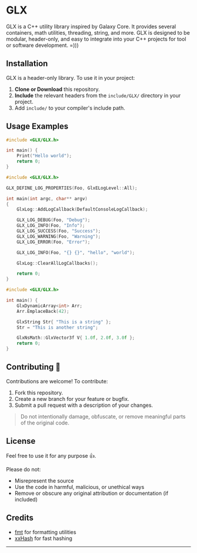 # GLX

GLX is a C++ utility library inspired by Galaxy Core. It provides several containers, math utilities, threading, string, and more. GLX is designed to be modular, header-only, and easy to integrate into your C++ projects for tool or software development. =)))

## Installation

GLX is a header-only library. To use it in your project:

1. **Clone or Download** this repository.
2. **Include** the relevant headers from the `include/GLX/` directory in your project.
3. Add `include/` to your compiler's include path.

## Usage Examples

```cpp
#include <GLX/GLX.h>

int main() {
    Print("Hello world");
    return 0;
}
```

```cpp
#include <GLX/GLX.h>

GLX_DEFINE_LOG_PROPERTIES(Foo, GlxELogLevel::All);

int main(int argc, char** argv)
{
	GlxLog::AddLogCallback(DefaultConsoleLogCallback);

	GLX_LOG_DEBUG(Foo, "Debug");
	GLX_LOG_INFO(Foo, "Info");
	GLX_LOG_SUCCESS(Foo, "Success");
	GLX_LOG_WARNING(Foo, "Warning");
	GLX_LOG_ERROR(Foo, "Error");

	GLX_LOG_INFO(Foo, "{} {}", "hello", "world");

	GlxLog::ClearAllLogCallbacks();

	return 0;
}
```

```cpp
#include <GLX/GLX.h>

int main() {
    GlxDynamicArray<int> Arr;
    Arr.EmplaceBack(42);

    GlxString Str{ "This is a string" };
    Str = "This is another string";

    GlxNsMath::GlxVector3f V{ 1.0f, 2.0f, 3.0f };
    return 0;
}
```

## Contributing 🤝

Contributions are welcome! To contribute:

1. Fork this repository.
2. Create a new branch for your feature or bugfix.
3. Submit a pull request with a description of your changes.

> Do not intentionally damage, obfuscate, or remove meaningful parts of the original code.

## License

Feel free to use it for any purpose 👍.

Please do not:

- Misrepresent the source
- Use the code in harmful, malicious, or unethical ways
- Remove or obscure any original attribution or documentation (if included)

## Credits

- [fmt](https://github.com/fmtlib/fmt) for formatting utilities
- [xxHash](https://github.com/Cyan4973/xxHash) for fast hashing

---
